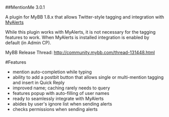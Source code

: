 ##MentionMe 3.0.1

A plugin for MyBB 1.8.x that allows Twitter-style tagging and integration with [MyAlerts](https://github.com/euantorano/MyAlerts)

While this plugin works with MyAlerts, it is not necessary for the tagging features to work. When MyAlerts is installed integration is enabled by default (in Admin CP).

MyBB Release Thread: http://community.mybb.com/thread-131448.html

#Features
* mention auto-completion while typing
* ability to add a postbit button that allows single or multi-mention tagging and insert in Quick Reply
* improved name; caching rarely needs to query
* features popup with auto-filling of user names
* ready to seamlessly integrate with MyAlerts
* abides by user's ignore list when sending alerts
* checks permissions when sending alerts
